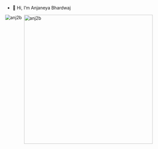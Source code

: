 - 👋 Hi, I’m Anjaneya Bhardwaj

<!---
anj2b/anj2b is a ✨ special ✨ repository because its `README.md` (this file) appears on your GitHub profile.
You can click the Preview link to take a look at your changes.
--->
<p><img align="left" src="https://github-readme-stats.vercel.app/api/top-langs?username=anj2b&show_icons=true&locale=en&layout=compact&text_color=daf7dc&bg_color=151515" alt="anj2b" /></p>

<p>&nbsp;<img align="center" src="https://github-readme-stats.vercel.app/api?username=anj2b&include_all_commits=true&count_private=true&show_icons=true&locale=en&text_color=daf7dc&bg_color=151515" alt="anj2b" width="410" /></p>
